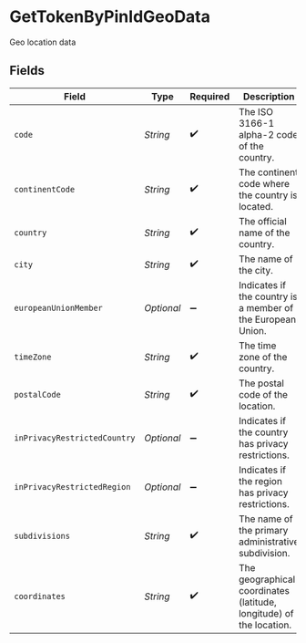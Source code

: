 # GetTokenByPinIdGeoData

Geo location data


## Fields

| Field                                                               | Type                                                                | Required                                                            | Description                                                         | Example                                                             |
| ------------------------------------------------------------------- | ------------------------------------------------------------------- | ------------------------------------------------------------------- | ------------------------------------------------------------------- | ------------------------------------------------------------------- |
| `code`                                                              | *String*                                                            | :heavy_check_mark:                                                  | The ISO 3166-1 alpha-2 code of the country.                         | VI                                                                  |
| `continentCode`                                                     | *String*                                                            | :heavy_check_mark:                                                  | The continent code where the country is located.                    | NA                                                                  |
| `country`                                                           | *String*                                                            | :heavy_check_mark:                                                  | The official name of the country.                                   | United States Virgin Islands                                        |
| `city`                                                              | *String*                                                            | :heavy_check_mark:                                                  | The name of the city.                                               | Amsterdam                                                           |
| `europeanUnionMember`                                               | *Optional<Boolean>*                                                 | :heavy_minus_sign:                                                  | Indicates if the country is a member of the European Union.         | true                                                                |
| `timeZone`                                                          | *String*                                                            | :heavy_check_mark:                                                  | The time zone of the country.                                       | America/St_Thomas                                                   |
| `postalCode`                                                        | *String*                                                            | :heavy_check_mark:                                                  | The postal code of the location.                                    | 802                                                                 |
| `inPrivacyRestrictedCountry`                                        | *Optional<Boolean>*                                                 | :heavy_minus_sign:                                                  | Indicates if the country has privacy restrictions.                  | true                                                                |
| `inPrivacyRestrictedRegion`                                         | *Optional<Boolean>*                                                 | :heavy_minus_sign:                                                  | Indicates if the region has privacy restrictions.                   | true                                                                |
| `subdivisions`                                                      | *String*                                                            | :heavy_check_mark:                                                  | The name of the primary administrative subdivision.                 | Saint Thomas                                                        |
| `coordinates`                                                       | *String*                                                            | :heavy_check_mark:                                                  | The geographical coordinates (latitude, longitude) of the location. | 18.3381, -64.8941                                                   |